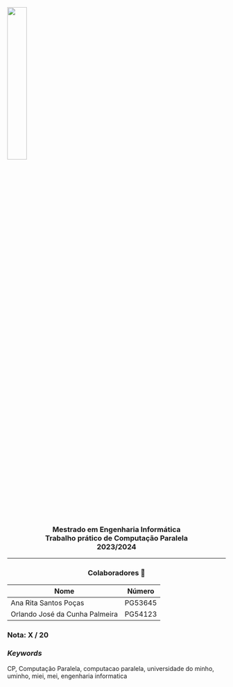 <img src='uminho.png' width="30%"/>

<h3 align="center">Mestrado em Engenharia Informática <br> Trabalho prático de Computação Paralela <br> 2023/2024 </h3>

---
<h3 align="center"> Colaboradores &#129309 </h2>

<div align="center">

| Nome                           | Número  |
|--------------------------------|---------|
| Ana Rita Santos Poças          | PG53645 |
| Orlando José da Cunha Palmeira | PG54123 |

</div>

### Nota: X / 20

<h3><i>Keywords</i></h3>
CP, Computação Paralela, computacao paralela, universidade do minho, uminho, miei, mei, engenharia informatica

